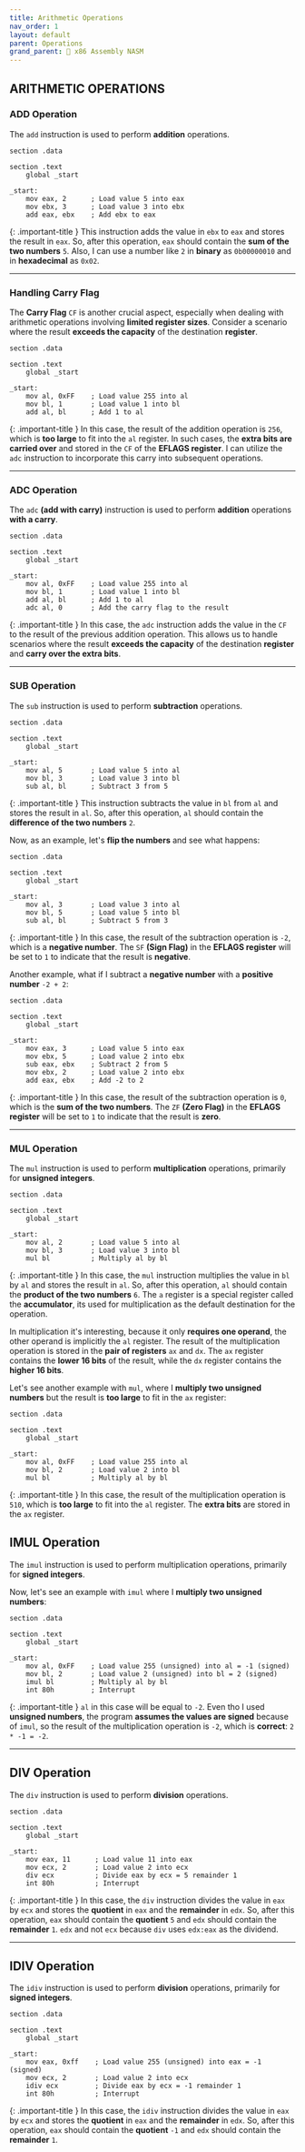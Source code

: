 ```yaml
---
title: Arithmetic Operations
nav_order: 1
layout: default
parent: Operations
grand_parent: 🔲 x86 Assembly NASM
---
```


## **ARITHMETIC OPERATIONS**

### **ADD Operation**

The `add` instruction is used to perform **addition** operations.

```
section .data

section .text
    global _start

_start:
    mov eax, 2      ; Load value 5 into eax
    mov ebx, 3      ; Load value 3 into ebx
    add eax, ebx    ; Add ebx to eax
```

{: .important-title }
This instruction adds the value in `ebx` to `eax` and stores the result in `eax`. So, after this operation, `eax` should contain the **sum of the two numbers** `5`. Also, I can use a number like `2` in **binary** as `0b00000010` and in **hexadecimal** as `0x02`.

----

### **Handling Carry Flag**

The **Carry Flag** `CF` is another crucial aspect, especially when dealing with arithmetic operations involving **limited register sizes**. Consider a scenario where the result **exceeds the capacity** of the destination **register**.

```
section .data

section .text
    global _start

_start:
    mov al, 0xFF    ; Load value 255 into al
    mov bl, 1       ; Load value 1 into bl
    add al, bl      ; Add 1 to al
```

{: .important-title }
In this case, the result of the addition operation is `256`, which is **too large** to fit into the `al` register. In such cases, the **extra bits are carried over** and stored in the `CF` of the **EFLAGS register**. I can utilize the `adc` instruction to incorporate this carry into subsequent operations.

----

### **ADC Operation**

The `adc` **(add with carry)** instruction is used to perform **addition** operations **with a carry**.

```
section .data

section .text
    global _start

_start:
    mov al, 0xFF    ; Load value 255 into al
    mov bl, 1       ; Load value 1 into bl
    add al, bl      ; Add 1 to al
    adc al, 0       ; Add the carry flag to the result
```

{: .important-title }
In this case, the `adc` instruction adds the value in the `CF` to the result of the previous addition operation. This allows us to handle scenarios where the result **exceeds the capacity** of the destination **register** and **carry over the extra bits**.

----

### **SUB Operation**

The `sub` instruction is used to perform **subtraction** operations.

```
section .data

section .text
    global _start

_start:
    mov al, 5       ; Load value 5 into al
    mov bl, 3       ; Load value 3 into bl
    sub al, bl      ; Subtract 3 from 5
```

{: .important-title }
This instruction subtracts the value in `bl` from `al` and stores the result in `al`. So, after this operation, `al` should contain the **difference of the two numbers** `2`.

Now, as an example, let's **flip the numbers** and see what happens:

```
section .data

section .text
    global _start

_start:
    mov al, 3       ; Load value 3 into al
    mov bl, 5       ; Load value 5 into bl
    sub al, bl      ; Subtract 5 from 3
```

{: .important-title }
In this case, the result of the subtraction operation is `-2`, which is a **negative number**. The `SF` **(Sign Flag)** in the **EFLAGS register** will be set to `1` to indicate that the result is **negative**.

Another example, what if I subtract a **negative number** with a **positive number** `-2 + 2`:

```
section .data

section .text
    global _start

_start:
    mov eax, 3      ; Load value 5 into eax
    mov ebx, 5      ; Load value 2 into ebx
    sub eax, ebx    ; Subtract 2 from 5
    mov ebx, 2      ; Load value 2 into ebx
    add eax, ebx    ; Add -2 to 2
```

{: .important-title }
In this case, the result of the subtraction operation is `0`, which is the **sum of the two numbers**. The `ZF` **(Zero Flag)** in the **EFLAGS register** will be set to `1` to indicate that the result is **zero**.

----

### **MUL Operation**

The `mul` instruction is used to perform **multiplication** operations, primarily for **unsigned integers**.

```
section .data

section .text
    global _start

_start:
    mov al, 2       ; Load value 5 into al
    mov bl, 3       ; Load value 3 into bl
    mul bl          ; Multiply al by bl
```

{: .important-title }
In this case, the `mul` instruction multiplies the value in `bl` by `al` and stores the result in `al`. So, after this operation, `al` should contain the **product of the two numbers** `6`. The `a` register is a special register called the **accumulator**, its used for multiplication as the default destination for the operation.

In multiplication it's interesting, because it only **requires one operand**, the other operand is implicitly the `al` register. The result of the multiplication operation is stored in the **pair of registers** `ax` and `dx`. The `ax` register contains the **lower 16 bits** of the result, while the `dx` register contains the **higher 16 bits**.

Let's see another example with `mul`, where I **multiply two unsigned numbers** but the result is **too large** to fit in the `ax` register:

```
section .data

section .text
    global _start

_start:
    mov al, 0xFF    ; Load value 255 into al
    mov bl, 2       ; Load value 2 into bl
    mul bl          ; Multiply al by bl
```

{: .important-title }
In this case, the result of the multiplication operation is `510`, which is **too large** to fit into the `al` register. The **extra bits** are stored in the `ax` register.

## **IMUL Operation**

The `imul` instruction is used to perform multiplication operations, primarily for **signed integers**.

Now, let's see an example with `imul` where I **multiply two unsigned numbers**:

```
section .data

section .text
    global _start

_start:
    mov al, 0xFF    ; Load value 255 (unsigned) into al = -1 (signed)
    mov bl, 2       ; Load value 2 (unsigned) into bl = 2 (signed)
    imul bl         ; Multiply al by bl
    int 80h         ; Interrupt
```

{: .important-title }
`al` in this case will be equal to `-2`. Even tho I used **unsigned numbers**, the program **assumes the values are signed** because of `imul`, so the result of the multiplication operation is `-2`, which is **correct**: `2 * -1 = -2`. 

----

## **DIV Operation**

The `div` instruction is used to perform **division** operations.

```
section .data

section .text
    global _start

_start:
    mov eax, 11      ; Load value 11 into eax
    mov ecx, 2       ; Load value 2 into ecx
    div ecx          ; Divide eax by ecx = 5 remainder 1
    int 80h          ; Interrupt
```

{: .important-title }
In this case, the `div` instruction divides the value in `eax` by `ecx` and stores the **quotient** in `eax` and the **remainder** in `edx`. So, after this operation, `eax` should contain the **quotient** `5` and `edx` should contain the **remainder** `1`. `edx` and not `ecx` because `div` uses `edx:eax` as the dividend.

----

## **IDIV Operation**

The `idiv` instruction is used to perform **division** operations, primarily for **signed integers**.

```
section .data

section .text
    global _start

_start:
    mov eax, 0xff    ; Load value 255 (unsigned) into eax = -1 (signed)
    mov ecx, 2       ; Load value 2 into ecx
    idiv ecx         ; Divide eax by ecx = -1 remainder 1
    int 80h          ; Interrupt
```

{: .important-title }
In this case, the `idiv` instruction divides the value in `eax` by `ecx` and stores the **quotient** in `eax` and the **remainder** in `edx`. So, after this operation, `eax` should contain the **quotient** `-1` and `edx` should contain the **remainder** `1`.


